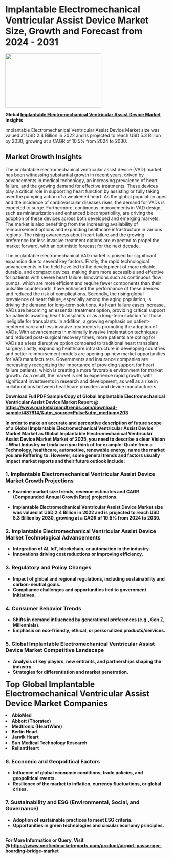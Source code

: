 <H1>Implantable Electromechanical Ventricular Assist Device Market Size, Growth and Forecast from 2024 - 2031</H1><img class="aligncenter size-medium wp-image-584254" src="https://thirdeyenews.in/wp-content/uploads/2024/09/Global-Market-Research-300x168.jpeg" alt="" width="300" height="168" /><p><strong>Global&nbsp;<a href="https://www.marketsizeandtrends.com/download-sample/487914/&amp;utm_source=Pulse&amp;utm_medium=203">Implantable Electromechanical Ventricular Assist Device Market</a> Insights</strong></p><p>Implantable Electromechanical Ventricular Assist Device Market size was valued at USD 2.4 Billion in 2022 and is projected to reach USD 5.3 Billion by 2030, growing at a CAGR of 10.5% from 2024 to 2030.</p><p><h2>Market Growth Insights</h2> <p>The implantable electromechanical ventricular assist device (VAD) market has been witnessing substantial growth in recent years, driven by advancements in medical technology, an increasing prevalence of heart failure, and the growing demand for effective treatments. These devices play a critical role in supporting heart function by assisting or fully taking over the pumping action of a weakened heart. As the global population ages and the incidence of cardiovascular diseases rises, the demand for VADs is expected to surge. Furthermore, continuous improvements in VAD design, such as miniaturization and enhanced biocompatibility, are driving the adoption of these devices across both developed and emerging markets. The market is also benefiting from the increasing availability of reimbursement options and expanding healthcare infrastructure in various regions. The rising awareness about heart failure and the growing preference for less invasive treatment options are expected to propel the market forward, with an optimistic forecast for the next decade.</p> <p><strong></strong></p> <p>The implantable electromechanical VAD market is poised for significant expansion due to several key factors. Firstly, the rapid technological advancements in the field have led to the development of more reliable, durable, and compact devices, making them more accessible and effective for patients with severe heart failure. Innovations such as continuous flow pumps, which are more efficient and require fewer components than their pulsatile counterparts, have enhanced the performance of these devices and reduced the risk of complications. Secondly, the rising global prevalence of heart failure, especially among the aging population, is driving the demand for long-term solutions. As heart failure cases increase, VADs are becoming an essential treatment option, providing critical support for patients awaiting heart transplants or as a long-term solution for those ineligible for transplants. In addition, a growing emphasis on patient-centered care and less invasive treatments is promoting the adoption of VADs. With advancements in minimally invasive implantation techniques and reduced post-surgical recovery times, more patients are opting for VADs as a less disruptive option compared to traditional heart transplant surgery. Lastly, expanding healthcare infrastructure in developing countries and better reimbursement models are opening up new market opportunities for VAD manufacturers. Governments and insurance companies are increasingly recognizing the importance of providing support for heart failure patients, which is creating a more favorable environment for market growth. As a result, the market is set to experience rapid growth, with significant investments in research and development, as well as a rise in collaborations between healthcare providers and device manufacturers.</p> <p><strong></p><p><span class=""><strong>Download Full PDF Sample Copy of Global Implantable Electromechanical Ventricular Assist Device Market Report</strong> @ <a href="https://www.marketsizeandtrends.com/download-sample/487914/&amp;utm_source=Pulse&amp;utm_medium=203" target="_blank">https://www.marketsizeandtrends.com/download-sample/487914/&amp;utm_source=Pulse&amp;utm_medium=203</a></span></p><p>In order to make an accurate and perceptive description of future scope of a Global&nbsp;Implantable Electromechanical Ventricular Assist Device Market Market as Global&nbsp;Implantable Electromechanical Ventricular Assist Device Market Market of 2025, you need to describe a clear Vision &ndash; What Industry or Linda can you think of for example: Quote from a Technology, healthcare, automotive, renewable energy, name the market you are Reffering to. However, some general trends and factors usually impact market reports and their future outlook include:</p><h3>1.&nbsp;<strong>Implantable Electromechanical Ventricular Assist Device Market Growth Projections</strong></h3><ul><li>Examine market size trends, revenue estimates and CAGR (Compounded Annual Growth Rate) projections.</li><li><p>Implantable Electromechanical Ventricular Assist Device Market size was valued at USD 2.4 Billion in 2022 and is projected to reach USD 5.3 Billion by 2030, growing at a CAGR of 10.5% from 2024 to 2030.</p></li></ul><h3>2.&nbsp;<strong>Implantable Electromechanical Ventricular Assist Device Market Technological Advancements</strong></h3><ul><li>Integration of AI, IoT, blockchain, or automation in the industry.</li><li>Innovations driving cost reductions or improving efficiency.</li></ul><h3>3.&nbsp;<strong>Regulatory and Policy Changes</strong></h3><ul><li>Impact of global and regional regulations, including sustainability and carbon-neutral goals.</li><li>Compliance challenges and opportunities tied to government initiatives.</li></ul><h3>4.&nbsp;<strong>Consumer Behavior Trends</strong></h3><ul><li>Shifts in demand influenced by generational preferences (e.g., Gen Z, Millennials).</li><li>Emphasis on eco-friendly, ethical, or personalized products/services.</li></ul><h3>5.&nbsp;<strong>Global Implantable Electromechanical Ventricular Assist Device Market Competitive Landscape</strong></h3><ul><li>Analysis of key players, new entrants, and partnerships shaping the industry.</li><li>Strategies for differentiation and market penetration.</li></ul><p data-pm-slice="1 1 []"><span style="color: inherit; font-family: inherit; font-size: 25px;">Top Global Implantable Electromechanical Ventricular Assist Device Market Companies</span></p><div class="" data-test-id=""><p><li>AbioMed</li><li> Abbott (Thoratec)</li><li> Medtronic (HeartWare)</li><li> Berlin Heart</li><li> Jarvik Heart</li><li> Sun Medical Technology Research</li><li> ReliantHeart</li></p></div><h3>6.&nbsp;<strong>Economic and Geopolitical Factors</strong></h3><ul><li>Influence of global economic conditions, trade policies, and geopolitical events.</li><li>Resilience of the market to inflation, currency fluctuations, or global crises.</li></ul><h3>7.&nbsp;<strong>Sustainability and ESG (Environmental, Social, and Governance)</strong></h3><ul><li>Adoption of sustainable practices to meet ESG criteria.</li><li>Opportunities in green technologies and circular economy principles.</li></ul><h2><strong style="font-size: 14px;">For More Information or Query, Visit @&nbsp;</strong><a style="background-color: #ffffff; font-size: 14px;" href="https://www.marketsizeandtrends.com/report/implantable-electromechanical-ventricular-assist-device-market/" target="_blank">https://www.verifiedmarketreports.com/product/airport-passenger-boarding-bridge-market</a></h2>
